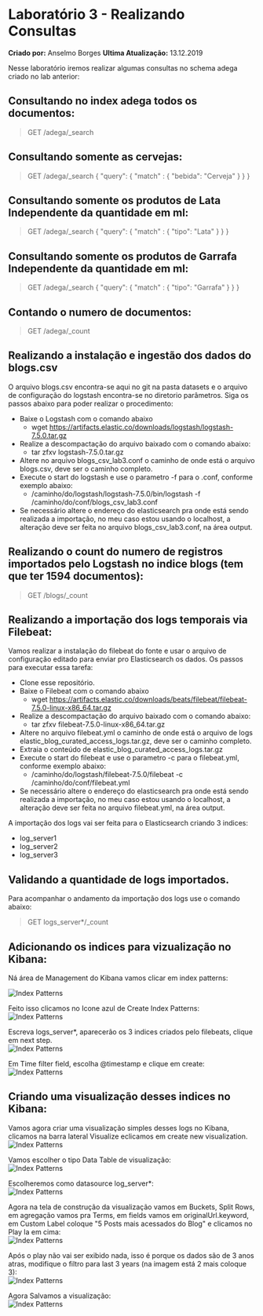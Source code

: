 # Laboratório 3 - Realizando Consultas
**Criado por:** Anselmo Borges
**Ultima Atualização:** 13.12.2019

Nesse laboratório iremos realizar algumas consultas no schema adega criado no lab anterior:

## Consultando no index adega todos os documentos:
> GET /adega/_search

## Consultando somente as cervejas:
> GET /adega/_search
{
  "query": {
    "match" : {
      "bebida": "Cerveja"
    }
  }
}

## Consultando somente os produtos de Lata Independente da quantidade em ml:
> GET /adega/_search
{
  "query": {
    "match" : {
      "tipo": "Lata"
    }
  }
}

## Consultando somente os produtos de Garrafa Independente da quantidade em ml:
> GET /adega/_search
{
  "query": {
    "match" : {
      "tipo": "Garrafa"
    }
  }
}

## Contando o numero de documentos:
> GET /adega/_count

## Realizando a instalação e ingestão dos dados do blogs.csv
O arquivo blogs.csv encontra-se aqui no git na pasta datasets e o arquivo de configuração do logstash encontra-se no diretorio parâmetros. Siga os passos abaixo para poder realizar o procedimento:

* Baixe o Logstash com o comando abaixo
   * wget https://artifacts.elastic.co/downloads/logstash/logstash-7.5.0.tar.gz
* Realize a descompactação do arquivo baixado com o comando abaixo:
   * tar zfxv logstash-7.5.0.tar.gz
* Altere no arquivo blogs_csv_lab3.conf o caminho de onde está o arquivo blogs.csv, deve ser o caminho completo.
* Execute o start do logstash e use o parametro -f para o .conf, conforme exemplo abaixo:
   * /caminho/do/logstash/logstash-7.5.0/bin/logstash -f /caminho/do/conf/blogs_csv_lab3.conf
* Se necessário altere o endereço do elasticsearch pra onde está sendo realizada a importação, no meu caso estou usando o localhost, a alteração deve ser feita no arquivo blogs_csv_lab3.conf, na área output.

## Realizando o count do numero de registros importados pelo Logstash no indice blogs (tem que ter 1594 documentos):
> GET /blogs/_count

## Realizando a importação dos logs temporais via Filebeat:
Vamos realizar a instalação do filebeat do fonte e usar o arquivo de configuração editado para enviar pro Elasticsearch os dados. Os passos para executar essa tarefa:
* Clone esse repositório.
* Baixe o Filebeat com o comando abaixo
   * wget https://artifacts.elastic.co/downloads/beats/filebeat/filebeat-7.5.0-linux-x86_64.tar.gz
* Realize a descompactação do arquivo baixado com o comando abaixo:
   * tar zfxv filebeat-7.5.0-linux-x86_64.tar.gz
* Altere no arquivo filebeat.yml o caminho de onde está o arquivo de logs elastic_blog_curated_access_logs.tar.gz, deve ser o caminho completo.
* Extraia o conteúdo de elastic_blog_curated_access_logs.tar.gz
* Execute o start do filebeat e use o parametro -c para o filebeat.yml, conforme exemplo abaixo:
   * /caminho/do/logstash/filebeat-7.5.0/filebeat -c /caminho/do/conf/filebeat.yml
* Se necessário altere o endereço do elasticsearch pra onde está sendo realizada a importação, no meu caso estou usando o localhost, a alteração deve ser feita no arquivo filebeat.yml, na área output.

A importação dos logs vai ser feita para o Elasticsearch criando 3 indices:
* log_server1
* log_server2
* log_server3

## Validando a quantidade de logs importados.
Para acompanhar o andamento da importação dos logs use o comando abaixo:
> GET logs_server*/_count

## Adicionando os indices para vizualização no Kibana:
Ná área de Management do Kibana vamos clicar em index patterns:<br>

![Index Patterns](https://github.com/AnselmoBorges/treinamento_elastic/blob/master/imagens/management_index.png)

Feito isso clicamos no Icone azul de Create Index Patterns:<br>
![Index Patterns](https://github.com/AnselmoBorges/treinamento_elastic/blob/master/imagens/create_index_patterns.png)

Escreva logs_server*, aparecerão os 3 indices criados pelo filebeats, clique em next step.<br>
![Index Patterns](https://github.com/AnselmoBorges/treinamento_elastic/blob/master/imagens/include_index.png)

Em Time filter field, escolha @timestamp e clique em create:
![Index Patterns](https://github.com/AnselmoBorges/treinamento_elastic/blob/master/imagens/time_field.png)

## Criando uma visualização desses indices no Kibana:
Vamos agora criar uma visualização simples desses logs no Kibana, clicamos na barra lateral Visualize eclicamos em create new visualization.<br>
![Index Patterns](https://github.com/AnselmoBorges/treinamento_elastic/blob/master/imagens/visualize.png)

Vamos escolher o tipo Data Table de visualização:<br>
![Index Patterns](https://github.com/AnselmoBorges/treinamento_elastic/blob/master/imagens/datatable.png)

Escolheremos como datasource log_server*:<br>
![Index Patterns](https://github.com/AnselmoBorges/treinamento_elastic/blob/master/imagens/datasource.png)

Agora na tela de construção da visualização vamos em Buckets, Split Rows, em agregação vamos pra Terms, em fields vamos em originalUrl.keyword, em Custom Label coloque "5 Posts mais acessados do Blog" e clicamos no Play la em cima:<br>
![Index Patterns](https://github.com/AnselmoBorges/treinamento_elastic/blob/master/imagens/visu_index.png)

Após o play não vai ser exibido nada, isso é porque os dados são de 3 anos atras, modifique o filtro para last 3 years (na imagem está 2 mais coloque 3): <br>
![Index Patterns](https://github.com/AnselmoBorges/treinamento_elastic/blob/master/imagens/filter.png)

Agora Salvamos a visualização:<br>
![Index Patterns](https://github.com/AnselmoBorges/treinamento_elastic/blob/master/imagens/save.png)
